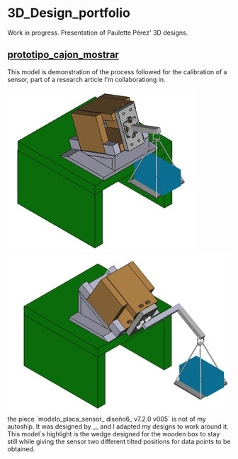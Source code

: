 # 3D_Design_portfolio
Work in progress. Presentation of Paulette Pérez' 3D designs.

## [prototipo_cajon_mostrar](prototipo_cajon_mostrar/prototipo_cajon_mostrar.FCStd)

This model is demonstration of the process followed for the calibration of a sensor, part of a research article I'm collaborationg in.

<img src="prototipo_cajon_mostrar/sistema1.png" width="425"/> <img src="prototipo_cajon_mostrar/sistema2.png" width="525"/> 
the piece ´modelo_placa_sensor_ diseño6_ v7.2.0 v005´ is not of my autoship. It was designed by __ and I adapted my designs to work around it. This model´s highlight is the wedge designed for the wooden box to stay still while giving the sensor two different tilted positions for data points to be obtained. 
